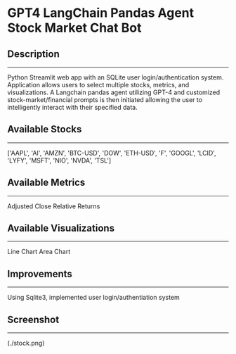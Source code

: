 # GPT4 LangChain Pandas Agent Stock Market Chat Bot

## Description
---------------
Python Streamlit web app with an SQLite user login/authentication system. Application allows users to select multiple stocks, metrics, and visualizations. A Langchain pandas agent utilizing GPT-4 and customized stock-market/financial prompts is then initiated allowing the user to intelligently interact with their specified data.

## Available Stocks
-------------------
['AAPL', 'AI', 'AMZN', 'BTC-USD', 'DOW', 'ETH-USD', 'F', 'GOOGL', 'LCID', 'LYFY', 'MSFT', 'NIO', 'NVDA', 'TSL']

## Available Metrics
--------------------
Adjusted Close
Relative Returns

## Available Visualizations
---------------------------
Line Chart
Area Chart

## Improvements
---------------
Using Sqlite3, implemented user login/authentiation system

## Screenshot
-------------

(./stock.png)

